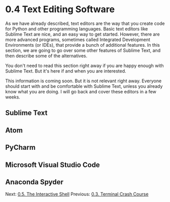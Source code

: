 # 0.4 Text Editing Software

As we have already described, text editors are the way that you create code for Python and other programming languages. 
Basic text editors like Sublime Text are nice, and an easy way to get started. However, there are more advanced 
programs, sometimes called Integrated Development Environments (or IDEs), that provide a bunch of additional features. 
In this section, we are going to go over some other features of Sublime Text, and then describe some of the 
alternatives.

You don't need to read this section right away if you are happy enough with Sublime Text. But it's here if and when 
you are interested.

This information is coming soon. But it is not relevant right away. Everyone should start with and be comfortable with 
Sublime Text, unless you already know what you are doing. I will go back and cover these editors in a few weeks.

## Sublime Text


## Atom


## PyCharm


## Microsoft Visual Studio Code


## Anaconda Spyder


Next: [0.5. The Interactive Shell](0.5.%20The%20Interactive%20Shell.md)
Previous: [0.3. Terminal Crash Course](0.3.%20Terminal%20Crash%20Course.md)